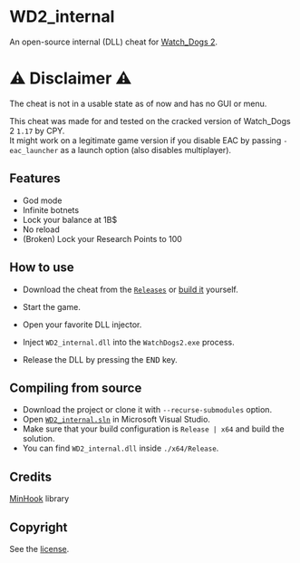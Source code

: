 ﻿# WD2_internal

An open-source internal (DLL) cheat for [Watch_Dogs 2](https://www.ubisoft.com/en-us/game/watch-dogs/watch-dogs-2).

# ⚠️ Disclaimer ⚠️

The cheat is not in a usable state as of now and has no GUI or menu.

This cheat was made for and tested on the cracked version of Watch_Dogs 2 `1.17` by CPY.  
It might work on a legitimate game version if you disable EAC by passing `-eac_launcher` as a launch option (also disables multiplayer).

## Features

- God mode
- Infinite botnets
- Lock your balance at 1B$
- No reload
- (Broken) Lock your Research Points to 100

## How to use

- Download the cheat from the [`Releases`](../../releases) or [build it](#compiling-from-source) yourself.
- Start the game.
- Open your favorite DLL injector.
- Inject `WD2_internal.dll` into the `WatchDogs2.exe` process.

- Release the DLL by pressing the <kbd>END</kbd> key.

## Compiling from source

- Download the project or clone it with `--recurse-submodules` option.
- Open [`WD2_internal.sln`](./WD2_internal.sln) in Microsoft Visual Studio.
- Make sure that your build configuration is `Release | x64` and build the solution.
- You can find `WD2_internal.dll` inside `./x64/Release`.

## Credits

[MinHook](https://github.com/TsudaKageyu/minhook) library  

## Copyright

See the [license](/LICENSE).
